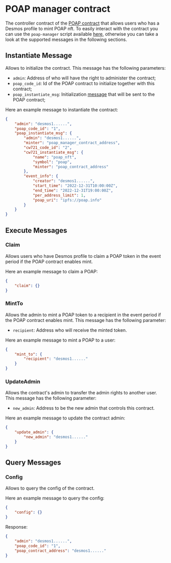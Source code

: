 # POAP manager contract

The controller contract of the [POAP contract](../poap/README.md) that allows users who has a Desmos profile to mint POAP nft.
To easily interact with the contract you can use the `poap-manager` script available [here](https://github.com/desmos-labs/contract-utils/tree/main/utils), 
otherwise you can take a look at the supported messages in the following sections.

## Instantiate Message
Allows to initialize the contract. This message has the following parameters:
* `admin`: Address of who will have the right to administer the contract;
* `poap_code_id`: Id of the POAP contract to initialize together with this contract;
* `poap_instantiate_msg`: Initialization [message](../poap/README.md#instantiate_message) that will be sent to the POAP contract;

Here an example message to instantiate the contract:
```json
{   
    "admin": "desmos1......",
    "poap_code_id": "1",
    "poap_instantiate_msg": {
        "admin": "desmos1......",
        "minter": "poap_manager_contract_address",
        "cw721_code_id": "2",
        "cw721_instantiate_msg": {
            "name": "poap_nft",
            "symbol": "poap",
            "minter": "poap_contract_address"
        },
        "event_info": {
            "creator": "desmos1......",
            "start_time": "2022-12-31T10:00:00Z",
            "end_time": "2022-12-31T19:00:00Z",
            "per_address_limit": 1,
            "poap_uri": "ipfs://poap.info"
        }
    }
}
```

## Execute Messages

### Claim
Allows users who have Desmos profile to claim a POAP token in the event period if the POAP contract enables mint.

Here an example message to claim a POAP:
```json
{
    "claim": {}
}
```

### MintTo
Allows the admin to mint a POAP token to a recipient in the event period if the POAP contract enables mint. This message has the following parameter:
* `recipient`: Address who will receive the minted token.

Here an example message to mint a POAP to a user:
```json
{
    "mint_to": {
        "recipient": "desmos1......"
    }
}
```

### UpdateAdmin
Allows the contract's admin to transfer the admin rights to another user. This message has the following parameter:
* `new_admin`: Address to be the new admin that controls this contract.

Here an example message to update the contract admin:
```json
{
    "update_admin": {
        "new_admin": "desmos1......"
    }
}
```

## Query Messages

### Config
Allows to query the config of the contract.

Here an example message to query the config:
```json
{
    "config": {}
}
```

Response:
```json
{
    "admin": "desmos1......",
    "poap_code_id": "1",
    "poap_contract_address": "desmos1......"
}
```